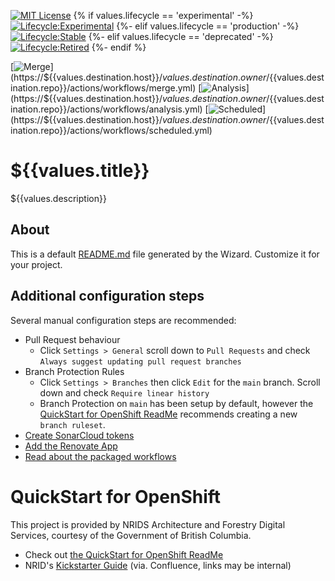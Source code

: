 [![MIT License](https://img.shields.io/github/license/bcgov/quickstart-openshift.svg)](/LICENSE.md)
{% if values.lifecycle == 'experimental' -%}
[![Lifecycle:Experimental](https://img.shields.io/badge/Lifecycle-Experimental-339999)](https://github.com/bcgov/repomountie/blob/master/doc/lifecycle-badges.md)
{%- elif values.lifecycle == 'production' -%}
[![Lifecycle:Stable](https://img.shields.io/badge/Lifecycle-Stable-97ca00)](https://github.com/bcgov/repomountie/blob/master/doc/lifecycle-badges.md)
{%- elif values.lifecycle == 'deprecated' -%}
[![Lifecycle:Retired](https://img.shields.io/badge/Lifecycle-Retired-d45500)](https://github.com/bcgov/repomountie/blob/master/doc/lifecycle-badges.md)
{%- endif %}

[![Merge](https://${{values.destination.host}}/${{values.destination.owner}}/${{values.destination.repo}}/actions/workflows/merge.yml/badge.svg)](https://${{values.destination.host}}/${{values.destination.owner}}/${{values.destination.repo}}/actions/workflows/merge.yml)
[![Analysis](https://${{values.destination.host}}/${{values.destination.owner}}/${{values.destination.repo}}/actions/workflows/analysis.yml/badge.svg)](https://${{values.destination.host}}/${{values.destination.owner}}/${{values.destination.repo}}/actions/workflows/analysis.yml)
[![Scheduled](https://${{values.destination.host}}/${{values.destination.owner}}/${{values.destination.repo}}/actions/workflows/scheduled.yml/badge.svg)](https://${{values.destination.host}}/${{values.destination.owner}}/${{values.destination.repo}}/actions/workflows/scheduled.yml)

# ${{values.title}}

${{values.description}}

## About

This is a default [README.md](README.md) file generated by the Wizard. Customize it for your project.

## Additional configuration steps

Several manual configuration steps are recommended:

* Pull Request behaviour
    * Click `Settings > General` scroll down to `Pull Requests` and check `Always suggest updating pull request branches`
* Branch Protection Rules
    * Click `Settings > Branches` then click `Edit` for the `main` branch. Scroll down and check `Require linear history`
    * Branch Protection on `main` has been setup by default, however the [QuickStart for OpenShift ReadMe](https://github.com/bcgov/quickstart-openshift?tab=readme-ov-file#branch-protection-rules) recommends creating a new `branch ruleset`.
* [Create SonarCloud tokens](https://github.com/bcgov/quickstart-openshift/tree/main?tab=readme-ov-file#secrets-values)
* [Add the Renovate App](https://github.com/bcgov/quickstart-openshift/tree/main?tab=readme-ov-file#renovate)
* [Read about the packaged workflows](https://github.com/bcgov/quickstart-openshift?tab=readme-ov-file#workflows)

# QuickStart for OpenShift

This project is provided by NRIDS Architecture and Forestry Digital Services, courtesy of the Government of British Columbia.

* Check out [the QuickStart for OpenShift ReadMe](https://github.com/bcgov/quickstart-openshift)
* NRID's [Kickstarter Guide](https://bcgov.github.io/nr-architecture-patterns-library/docs/Agile%20Team%20Kickstarter) (via. Confluence, links may be internal)